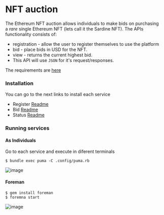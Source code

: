 # NFT auction

The Ethereum NFT auction allows individuals to make bids on purchasing a *rare* single Ethereum NFT (lets call it the Sardine NFT). The APIs functionality consists of:

- registration - allow the user to register themselves to use the platform
- bid - place bids in USD for the NFT.
- view - returns the current highest bid.
- This API will use `JSON` for it's request/responses.


The requirements are [here](https://sardine.notion.site/for-candidate-Sardine-Ethereum-NFT-Auction-152a7c67822f40e6b435f1aca4578811)

### Installation

You can go to the next links to install each service

- Register [Readme](register/README.md)
- Bid [Readme](bid/README.md)
- Status [Readme](status/README.md)

### Running services

#### As Individuals

Go to each service and execute in diferent terminals

```
$ bundle exec puma -C .config/puma.rb
```

![image](https://user-images.githubusercontent.com/3716432/154773994-fcc74ea6-97e6-43df-b8eb-ca264d0fdbfc.png)

#### Foreman

```
$ gem install foreman
$ foremna start
```
![image](https://user-images.githubusercontent.com/3716432/154775688-3ad5501b-280b-488e-933f-7552f5e70f80.png)



